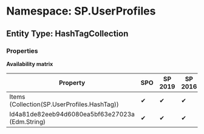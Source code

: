 # Namespace: SP.UserProfiles
## Entity Type: HashTagCollection

### Properties

**Availability matrix**

Property | SPO | SP 2019 | SP 2016 | SP 2013
----------|-----|---------|---------|--------
Items (Collection(SP.UserProfiles.HashTag)) | ✔ | ✔ | ✔ | ✔
Id4a81de82eeb94d6080ea5bf63e27023a (Edm.String) | ✔ | ✔ | ✔ | ✔

